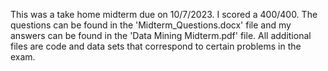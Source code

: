 This was a take home midterm due on 10/7/2023. I scored a 400/400. The questions can be found in the 'Midterm_Questions.docx' file and my answers can be found in the 'Data Mining Midterm.pdf' file. All additional files are code and data sets that correspond to certain problems in the exam.
